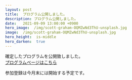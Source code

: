 ```yaml
---
layout: post
title:  プログラム公開しました。
description: プログラム公開しました。
date:   2021-09-09 13:00:00 +0900
hero_image:  /img/scott-graham-OQMZwNd3ThU-unsplash.jpg
image:  /img/scott-graham-OQMZwNd3ThU-unsplash.jpg
hero_height:  is-middle
hero_darken:  true
---
```


確定したプログラムを公開致しました。<br />
[プログラムページはこちら]({{base_url}}/program)

参加登録は今月末には開始する予定です。